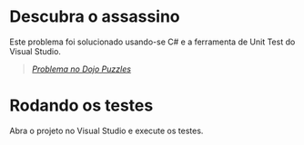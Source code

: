 # Descubra o assassino

Este problema foi solucionado usando-se C# e a ferramenta de Unit Test do Visual Studio.

> _[Problema no Dojo Puzzles](http://dojopuzzles.com/problemas/exibe/descubra-o-assassino/)_

# Rodando os testes

Abra o projeto no Visual Studio e execute os testes.
